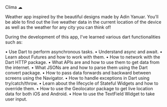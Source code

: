 Clima ☁

Weather app inspired by the beautiful designs made by Adin Yanuar. You'll be able to find out the live weather data in the current location of the device as well as the weather for any city you can think of!

During the development of this app, I've learned various dart functionalities such as:

  •	Use Dart to perform asynchronous tasks.
  •	Understand async and await.
  •	Learn about Futures and how to work with them.
  •	How to network with the Dart HTTP package.
  •	What APIs are and how to use them to get data from the internet.
  •	What JSONs are and how to parse them using the Dart convert package.
  •	How to pass data forwards and backward between screens using the Navigator.
  •	How to handle exceptions in Dart using try/catch/throw.
  •	Learn about the lifecycle of Stateful Widgets and how to override them.
  •	How to use the Geolocator package to get live location data for both iOS and Android.
  •	How to use the TextField Widget to take user input.

